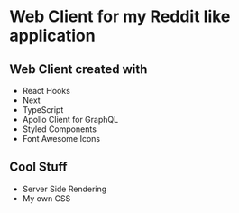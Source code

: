 # Web Client for my Reddit like application

## Web Client created with

-   React Hooks
-   Next
-   TypeScript
-   Apollo Client for GraphQL
-   Styled Components
-   Font Awesome Icons

## Cool Stuff

-   Server Side Rendering
-   My own CSS
